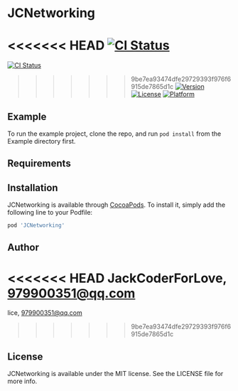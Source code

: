 # JCNetworking

<<<<<<< HEAD
[![CI Status](https://img.shields.io/travis/JackCoderForLove/JCNetworking.svg?style=flat)](https://travis-ci.org/JackCoderForLove/JCNetworking)
=======
[![CI Status](https://img.shields.io/travis/lice/JCNetworking.svg?style=flat)](https://travis-ci.org/lice/JCNetworking)
>>>>>>> 9be7ea93474dfe29729393f976f6915de7865d1c
[![Version](https://img.shields.io/cocoapods/v/JCNetworking.svg?style=flat)](https://cocoapods.org/pods/JCNetworking)
[![License](https://img.shields.io/cocoapods/l/JCNetworking.svg?style=flat)](https://cocoapods.org/pods/JCNetworking)
[![Platform](https://img.shields.io/cocoapods/p/JCNetworking.svg?style=flat)](https://cocoapods.org/pods/JCNetworking)

## Example

To run the example project, clone the repo, and run `pod install` from the Example directory first.

## Requirements

## Installation

JCNetworking is available through [CocoaPods](https://cocoapods.org). To install
it, simply add the following line to your Podfile:

```ruby
pod 'JCNetworking'
```

## Author

<<<<<<< HEAD
JackCoderForLove, 979900351@qq.com
=======
lice, 979900351@qq.com
>>>>>>> 9be7ea93474dfe29729393f976f6915de7865d1c

## License

JCNetworking is available under the MIT license. See the LICENSE file for more info.
